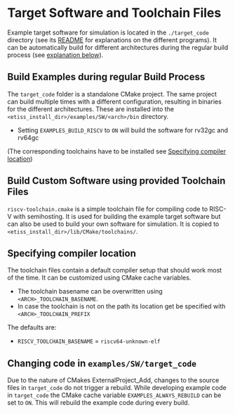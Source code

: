 # Target Software and Toolchain Files

Example target software for simulation is located in the `./target_code` directory
(see its [README](target_code/ReadME.md) for explanations on the different programs).
It can be automatically build for different architectures during the regular build process (see [explanation below](#build-examples-during-regular-build-process)).

## Build Examples during regular Build Process

The `target_code` folder is a standalone CMake project.
The same project can build multiple times with a different configuration,
resulting in binaries for the different architectures.
These are installed into the `<etiss_install_dir>/examples/SW/<arch>/bin` directory.

- Setting `EXAMPLES_BUILD_RISCV` to `ON` will build the software for rv32gc and rv64gc
 
(The corresponding toolchains have to be installed see [Specifying compiler location](#specifying-compiler-location))

## Build Custom Software using provided Toolchain Files

`riscv-toolchain.cmake` is a simple toolchain file for compiling code to RISC-V with semihosting.
It is used for building the example target software but can also be used to build your own software for simulation. It is copied to `<etiss_install_dir>/lib/CMake/toolchains/`.

## Specifying compiler location

The toolchain files contain a default compiler setup that should work most of the time.
It can be customized using CMake cache variables.

- The toolchain basename can be overwritten using `<ARCH>_TOOLCHAIN_BASENAME`.
- In case the toolchain is not on the path its location get be specified with `<ARCH>_TOOLCHAIN_PREFIX`

The defaults are:
- `RISCV_TOOLCHAIN_BASENAME` = `riscv64-unknown-elf`

## Changing code in `examples/SW/target_code`

Due to the nature of CMakes ExternalProject_Add, changes to the source files in `target_code` do not trigger a rebuild.
While developing example code in `target_code` the CMake cache variable `EXAMPLES_ALWAYS_REBUILD` can be set to `ON`.
This will rebuild the example code during every build.

